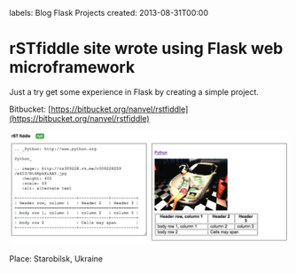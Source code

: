 labels: Blog
        Flask
        Projects
created: 2013-08-31T00:00

# rSTfiddle site wrote using Flask web microframework

Just a try get some experience in Flask by creating a simple project.

Bitbucket: [https://bitbucket.org/nanvel/rstfiddle](https://bitbucket.org/nanvel/rstfiddle)

![RSTFidle](rstf.png)

Place: Starobilsk, Ukraine
